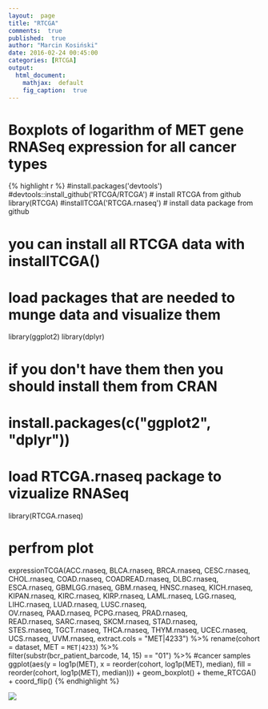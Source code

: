 ```yaml
---
layout:  page
title: "RTCGA"
comments:  true
published:  true
author: "Marcin Kosiński"
date: 2016-02-24 00:45:00
categories: [RTCGA]
output:
  html_document:
    mathjax:  default
    fig_caption:  true
---
```





# Boxplots of logarithm of MET gene RNASeq expression for all cancer types


{% highlight r %}
#install.packages('devtools')
#devtools::install_github('RTCGA/RTCGA') # install RTCGA from github 
library(RTCGA)
#installTCGA('RTCGA.rnaseq') # install data package from github
# you can install all RTCGA data with installTCGA()

# load packages that are needed to munge data and visualize them
library(ggplot2)
library(dplyr)
# if you don't have them then you should install them from CRAN
# install.packages(c("ggplot2", "dplyr"))

# load RTCGA.rnaseq package to vizualize RNASeq
library(RTCGA.rnaseq)
# perfrom plot
expressionTCGA(ACC.rnaseq, BLCA.rnaseq, BRCA.rnaseq, 
					 CESC.rnaseq, CHOL.rnaseq, COAD.rnaseq,
					 COADREAD.rnaseq, DLBC.rnaseq, ESCA.rnaseq,
					 GBMLGG.rnaseq, GBM.rnaseq, HNSC.rnaseq, KICH.rnaseq,
					 KIPAN.rnaseq, KIRC.rnaseq, KIRP.rnaseq, LAML.rnaseq,
					 LGG.rnaseq, LIHC.rnaseq, LUAD.rnaseq, LUSC.rnaseq,							 
					 OV.rnaseq, PAAD.rnaseq, PCPG.rnaseq, PRAD.rnaseq,						 
					 READ.rnaseq, SARC.rnaseq, SKCM.rnaseq, STAD.rnaseq,							 
					 STES.rnaseq, TGCT.rnaseq, THCA.rnaseq, THYM.rnaseq,
					 UCEC.rnaseq, UCS.rnaseq, UVM.rnaseq,
					 extract.cols = "MET|4233") %>%
	rename(cohort = dataset,
				 MET = `MET|4233`) %>%	
	filter(substr(bcr_patient_barcode, 14, 15) == "01") %>% #cancer samples
	ggplot(aes(y = log1p(MET),
						 x = reorder(cohort, log1p(MET), median),
						 fill = reorder(cohort, log1p(MET), median))) + 
	geom_boxplot() +
	theme_RTCGA() +
	coord_flip()
{% endhighlight %}

![](https://raw.githubusercontent.com/RTCGA/RTCGA/master/devel/graphs/rnaseq.png)
